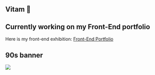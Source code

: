 ## Vitam 👋

## Currently working on my Front-End portfolio
Here is my front-end exhibition: [Front-End Portfolio](https://dataram57.github.io/front-end/)

## 90s banner

[![](https://dataram57.com/banner90s.gif)](https://dataram57.com/)


<!--
**Dataram57/Dataram57** is a ✨ _special_ ✨ repository because its `README.md` (this file) appears on your GitHub profile.

Here are some ideas to get you started:

- 🔭 I’m currently working on ...
- 🌱 I’m currently learning ...
- 👯 I’m looking to collaborate on ...
- 🤔 I’m looking for help with ...
- 💬 Ask me about ...
- 📫 How to reach me: ...
- 😄 Pronouns: ...
- ⚡ Fun fact: ...
-->
